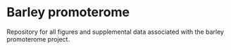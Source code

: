 # Barley promoterome
Repository for all figures and supplemental data associated with the barley promoterome project.
